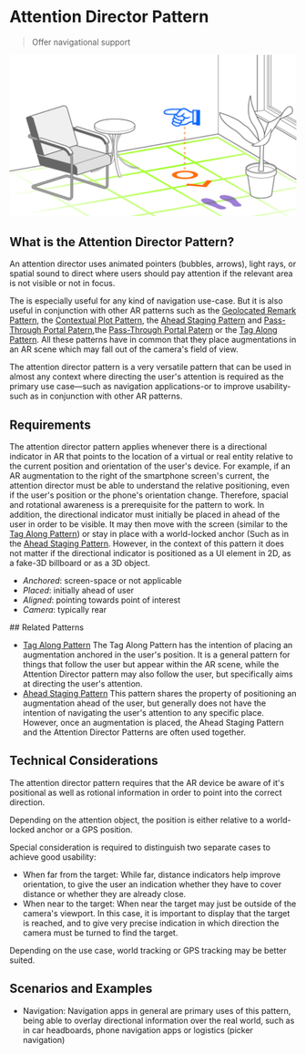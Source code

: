 # Attention Director Pattern
> Offer navigational support

<img src="images/AttentionDirector.png">

## What is the Attention Director Pattern?
An attention director uses animated pointers (bubbles, arrows), light rays, or spatial sound to direct where users should pay attention if the relevant area is not visible or not in focus.

The is especially useful for any kind of navigation use-case. But it is also useful in conjunction with other AR patterns such as the [Geolocated Remark Pattern](geolocated-remark.md), the [Contextual Plot Pattern](contextual-plot.md), the [Ahead Staging Pattern](ahead-staging.md) and [Pass-Through Portal Patern](pass-through-portal.md),the [Pass-Through Portal Patern](pass-through-portal.md) or the [Tag Along Pattern](tag-along.md). All these patterns have in common that they place augmentations in an AR scene which may fall out of the camera's field of view.

The attention director pattern is a very versatile pattern that can be used in almost any context where directing the user's attention is required as the primary use case—such as navigation applications-or to improve usability-such as in conjunction with other AR patterns.

## Requirements

The attention director pattern applies whenever there is a directional indicator in AR that points to the location of a virtual or real entity relative to the current position and orientation of the user's device. 
For example, if an AR augmentation to the right of the smartphone screen's current, the attention director must be able to understand the relative positioning, even if the user's position or the phone's orientation change. Therefore, spacial and rotational awareness is a prerequisite for the pattern to work.
In addition, the directional indicator must initially be placed in ahead of the user in order to be visible. It may then move with the screen (similar to the [Tag Along Pattern](tag-along.md)) or stay in place with a world-locked anchor (Such as in the [Ahead Staging Pattern](ahead-staging.md). However, in the context of this pattern it does not matter if the directional indicator is positioned as a UI element in 2D, as a fake-3D billboard or as a 3D object. 

* _Anchored_: screen-space or not applicable
* _Placed_: initially ahead of user
* _Aligned_: pointing towards point of interest
* _Camera_: typically rear

## Related Patterns

- [Tag Along Pattern](tag-along.md) The Tag Along Pattern has the intention of placing an augmentation anchored in the user's position. It is a general pattern for things that follow the user but appear within the AR scene, while the Attention Director pattern may also follow the user, but specifically aims at directing the user's attention.
- [Ahead Staging Pattern](ahead-staging.md) This pattern shares the property of positioning an augmentation ahead of the user, but generally does not have the intention of navigating the user's attention to any specific place. However, once an augmentation is placed, the Ahead Staging Pattern and the Attention Director Patterns are often used together.

## Technical Considerations

The attention director pattern requires that the AR device be aware of it's positional as well as rotional information in order to point into the correct direction. 

Depending on the attention object, the position is either relative to a world-locked anchor or a GPS position. 

Special consideration is required to distinguish two separate cases to achieve good usability: 
* When far from the target: While far, distance indicators help improve orientation, to give the user an indication whether they have to cover distance or whether they are already close.
* When near to the target:  When near the target may just be outside of the camera's viewport. In this case, it is important to display that the target is reached, and to give very precise indication in which direction the camera must be turned to find the target.

Depending on the use case, world tracking or GPS tracking may be better suited.

## Scenarios and Examples
* Navigation: Navigation apps in general are primary uses of this pattern, being able to overlay directional information over the real world, such as in car headboards, phone navigation apps or logistics (picker navigation)


